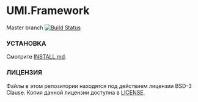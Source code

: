 UMI.Framework
======

Master branch [![Build Status](https://travis-ci.org/Umisoft/umi.framework.png?branch=master)](https://travis-ci.org/Umisoft/umi.framework)

### УСТАНОВКА

Смотрите [INSTALL.md](INSTALL.md).

### ЛИЦЕНЗИЯ

Файлы в этом репозитории находятся под действием лицензии BSD-3 Clause.
Копия данной лицензии доступна в [LICENSE](LICENSE).
